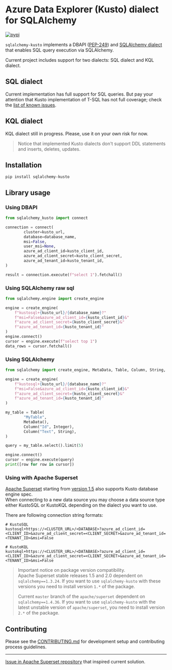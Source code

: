 # Azure Data Explorer (Kusto) dialect for SQLAlchemy

[![pypi](https://img.shields.io/pypi/v/sqlalchemy-kusto)](https://pypi.org/project/sqlalchemy-kusto/)

`sqlalchemy-kusto` implements a DBAPI ([PEP-249](https://www.python.org/dev/peps/pep-0249)) and [SQLAlchemy dialect](https://docs.sqlalchemy.org/en/14/dialects/) that enables SQL query execution via SQLAlchemy.

Current project includes support for two dialects: SQL dialect and KQL dialect.

## SQL dialect

Current implementation has full support for SQL queries. But pay your attention that Kusto implementation of T-SQL has not full coverage; check the [list of known issues](https://docs.microsoft.com/en-us/azure/data-explorer/kusto/api/tds/sqlknownissues).

## KQL dialect

KQL dialect still in progress. Please, use it on your own risk for now.

> Notice that implemented Kusto dialects don't support DDL statements and inserts, deletes, updates.

## Installation

```shell
pip install sqlalchemy-kusto
```

## Library usage 

### Using DBAPI

```python
from sqlalchemy_kusto import connect

connection = connect(
        cluster=kusto_url,
        database=database_name,
        msi=False,
        user_msi=None,
        azure_ad_client_id=kusto_client_id,
        azure_ad_client_secret=kusto_client_secret,
        azure_ad_tenant_id=kusto_tenant_id,
)

result = connection.execute(f"select 1").fetchall()
```

### Using SQLAlchemy raw sql

```python
from sqlalchemy.engine import create_engine

engine = create_engine(
    f"kustosql+{kusto_url}/{database_name}?"
    f"msi=False&azure_ad_client_id={kusto_client_id}&"
    f"azure_ad_client_secret={kusto_client_secret}&"
    f"azure_ad_tenant_id={kusto_tenant_id}"
)
engine.connect()
cursor = engine.execute(f"select top 1")
data_rows = cursor.fetchall()
```

### Using SQLAlchemy 

```python
from sqlalchemy import create_engine, MetaData, Table, Column, String, Integer

engine = create_engine(
    f"kustosql+{kusto_url}/{database_name}?"
    f"msi=False&azure_ad_client_id={kusto_client_id}&"
    f"azure_ad_client_secret={kusto_client_secret}&"
    f"azure_ad_tenant_id={kusto_tenant_id}"
)

my_table = Table(
        "MyTable",
        MetaData(),
        Column("Id", Integer),
        Column("Text", String),
)

query = my_table.select().limit(5)

engine.connect()
cursor = engine.execute(query)
print([row for row in cursor])
```

### Using with Apache Superset

[Apache Superset](https://github.com/apache/superset) starting from [version 1.5](https://github.com/apache/superset/blob/1c1beb653a52c1fcc67a97e539314f138117c6ba/RELEASING/release-notes-1-5/README.md) also supports Kusto database engine spec. \
When connecting to a new data source you may choose a data source type either KustoSQL or KustoKQL depending on the dialect you want to use.

There are following connection string formats:

```shell
# KustoSQL
kustosql+https://<CLUSTER_URL>/<DATABASE>?azure_ad_client_id=<CLIENT_ID>&azure_ad_client_secret=<CLIENT_SECRET>&azure_ad_tenant_id=<TENANT_ID>&msi=False

# KustoKQL
kustokql+https://<CLUSTER_URL>/<DATABASE>?azure_ad_client_id=<CLIENT_ID>&azure_ad_client_secret=<CLIENT_SECRET>&azure_ad_tenant_id=<TENANT_ID>&msi=False
```
> Important notice on package version compatibility. \
> Apache Superset stable releases 1.5 and 2.0 dependent on `sqlalchemy==1.3.24`. If you want to use `sqlalchemy-kusto` with these versions you need to install version `1.*` of the package.
> 
> Current `master` branch of the `apache/superset` dependent on `sqlalchemy==1.4.36`. If you want to use `sqlalchemy-kusto` with the latest unstable version of `apache/superset`, you need to install version `2.*` of the package.

## Contributing

Please see the [CONTRIBUTING.md](.github/CONTRIBUTING.md) for development setup and contributing process guidelines.

---
[Issue in Apache Superset repository](https://github.com/apache/superset/issues/10646) that inspired current solution.
